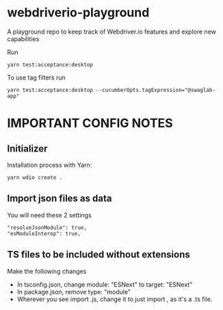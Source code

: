 # webdriverio-playground
A playground repo to keep track of Webdriver.io features and explore new capabilities

Run 

```
yarn test:acceptance:desktop
```

To use tag filters run

```
yarn test:acceptance:desktop --cucumberOpts.tagExpression="@swaglab-app"
```




# IMPORTANT CONFIG NOTES

## Initializer

Installation process with Yarn:

`yarn wdio create .` 

## Import json files as data

You will need these 2 settings
```
"resolveJsonModule": true,
"esModuleInterop": true,
```
## TS files to be included without extensions

Make the following changes

* In tsconfig.json, change module: "ESNext" to target: "ESNext"
* In package.json, remove type: "module"
* Wherever you see import <filename>.js, change it to just import <filename>, as it's a .ts file.